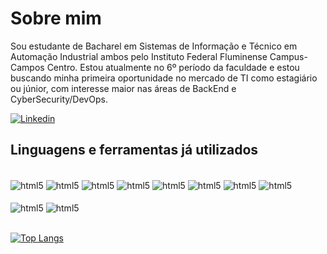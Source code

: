 # Sobre mim
Sou estudante de Bacharel em Sistemas de Informação e Técnico em Automação Industrial ambos pelo Instituto Federal Fluminense Campus-Campos Centro. Estou atualmente no 6º período da faculdade e estou buscando minha primeira oportunidade no mercado de TI como estagiário ou júnior, com interesse maior nas áreas de BackEnd e CyberSecurity/DevOps.

[![Linkedin](https://img.shields.io/badge/LinkedIn-0077B5?style=for-the-badge&logo=linkedin&logoColor=white)](https://www.linkedin.com/in/arthur-zem-605b20228/)

## Linguagens e ferramentas já utilizados
<div style= "display: inline_block"> <br/>
    <img align="center"alt= "html5" src = "https://img.shields.io/badge/C-00599C?style=for-the-badge&logo=c&logoColor=white" />
    <img align="center"alt= "html5" src = "https://img.shields.io/badge/Java-ED8B00?style=for-the-badge&logo=openjdk&logoColor=white" />
    <img align="center"alt= "html5" src = "https://img.shields.io/badge/Node.js-43853D?style=for-the-badge&logo=node.js&logoColor=white" />
    <img align="center"alt= "html5" src = "https://img.shields.io/badge/TypeScript-007ACC?style=for-the-badge&logo=typescript&logoColor=white" />
    <img align="center"alt= "html5" src = "https://img.shields.io/badge/Python-14354C?style=for-the-badge&logo=python&logoColor=white" />
    <img align="center"alt= "html5" src = "https://img.shields.io/badge/JavaScript-323330?style=for-the-badge&logo=javascript&logoColor=F7DF1E" />
    <img align="center"alt= "html5" src = "https://img.shields.io/badge/Vue.js-35495E?style=for-the-badge&logo=vue.js&logoColor=4FC08D" />
     <img align="center"alt= "html5" src = "https://img.shields.io/badge/Spring-6DB33F?style=for-the-badge&logo=spring&logoColor=white" />
    

<div style= "display: inline_block"> <br/>
<img align="center"alt= "html5" src = "https://img.shields.io/badge/MySQL-00000F?style=for-the-badge&logo=mysql&logoColor=white" />
<img align="center"alt= "html5" src = "https://img.shields.io/badge/MongoDB-4EA94B?style=for-the-badge&logo=mongodb&logoColor=white" />

<div style= "display: inline_block"> <br/>


[![Top Langs](https://github-readme-stats.vercel.app/api/top-langs/?username=ArthurZem)](https://github.com/anuraghazra/github-readme-stats)
